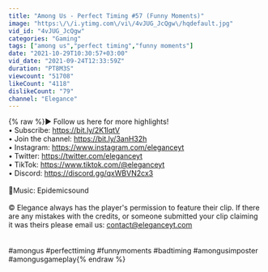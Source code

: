 ```yaml
---
title: "Among Us - Perfect Timing #57 (Funny Moments)"
image: "https:\/\/i.ytimg.com\/vi\/4vJUG_JcQgw\/hqdefault.jpg"
vid_id: "4vJUG_JcQgw"
categories: "Gaming"
tags: ["among us","perfect timing","funny moments"]
date: "2021-10-29T10:30:57+03:00"
vid_date: "2021-09-24T12:33:59Z"
duration: "PT8M3S"
viewcount: "51708"
likeCount: "4118"
dislikeCount: "79"
channel: "Elegance"
---
```

{% raw %}► Follow us here for more highlights!<br />• Subscribe: <a rel="nofollow" target="blank" href="https://bit.ly/2K1lqtV">https://bit.ly/2K1lqtV</a><br />• Join the channel: <a rel="nofollow" target="blank" href="https://bit.ly/3anH32h">https://bit.ly/3anH32h</a><br />• Instagram: <a rel="nofollow" target="blank" href="https://www.instagram.com/eleganceyt">https://www.instagram.com/eleganceyt</a><br />• Twitter: <a rel="nofollow" target="blank" href="https://twitter.com/eleganceyt">https://twitter.com/eleganceyt</a><br />• TikTok: <a rel="nofollow" target="blank" href="https://www.tiktok.com/@eleganceyt">https://www.tiktok.com/@eleganceyt</a><br />• Discord: <a rel="nofollow" target="blank" href="https://discord.gg/qxWBVN2cx3">https://discord.gg/qxWBVN2cx3</a><br /><br />🎵Music: Epidemicsound<br /><br />© Elegance always has the player's permission to feature their clip. If there are any mistakes with the credits, or someone submitted your clip claiming it was theirs please email us: contact@eleganceyt.com<br /><br /><br />#amongus #perfecttiming #funnymoments #badtiming #amongusimposter #amongusgameplay{% endraw %}
